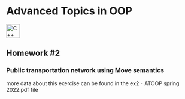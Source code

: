 # Advanced Topics in OOP
<p align="left">
  <a href="https://docs.microsoft.com/en-us/cpp/?view=msvc-170" target="_blank" rel="noreferrer">
    <img src="https://upload.wikimedia.org/wikipedia/commons/1/18/ISO_C%2B%2B_Logo.svg" width="36" height="36" alt="C++" />
  </a>
</p>

## Homework #2
### Public transportation network using Move semantics
more data about this exercise can be found in the ex2 - ATOOP spring 2022.pdf file
